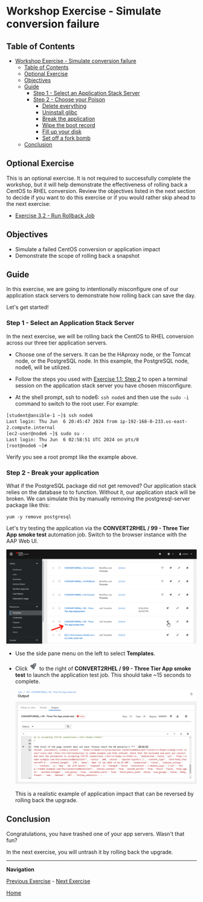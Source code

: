 # Workshop Exercise - Simulate conversion failure

## Table of Contents

- [Workshop Exercise - Simulate conversion failure](#workshop-exercise---simulate-conversion-failure)
  - [Table of Contents](#table-of-contents)
  - [Optional Exercise](#optional-exercise)
  - [Objectives](#objectives)
  - [Guide](#guide)
    - [Step 1 - Select an Application Stack Server](#step-1---select-an-application-stack-server)
    - [Step 2 - Choose your Poison](#step-2---choose-your-poison)
      - [Delete everything](#delete-everything)
      - [Uninstall glibc](#uninstall-glibc)
      - [Break the application](#break-the-application)
      - [Wipe the boot record](#wipe-the-boot-record)
      - [Fill up your disk](#fill-up-your-disk)
      - [Set off a fork bomb](#set-off-a-fork-bomb)
  - [Conclusion](#conclusion)

## Optional Exercise

This is an optional exercise. It is not required to successfully complete the workshop, but it will help demonstrate the effectiveness of rolling back a CentOS to RHEL conversion. Review the objectives listed in the next section to decide if you want to do this exercise or if you would rather skip ahead to the next exercise:

* [Exercise 3.2 - Run Rollback Job](3.2-rollback/README.md)

## Objectives

* Simulate a failed CentOS conversion or application impact
* Demonstrate the scope of rolling back a snapshot

## Guide

In this exercise, we are going to intentionally misconfigure one of our application stack servers to demonstrate how rolling back can save the day.

Let's get started!

### Step 1 - Select an Application Stack Server

In the next exercise, we will be rolling back the CentOS to RHEL conversion across our three tier application servers.

- Choose one of the servers. It can be the HAproxy node, or the Tomcat node, or the PostgreSQL node. In this example, the PostgreSQL node, node6, will be utilized.

- Follow the steps you used with [Exercise 1.1: Step 2](../1.1-setup/README.md#step-2---open-a-terminal-session) to open a terminal session on the application stack server you have chosen misconfigure.

- At the shell prompt, ssh to node6: `ssh node6` and then use the `sudo -i` command to switch to the root user. For example:

```
[student@ansible-1 ~]$ ssh node6
Last login: Thu Jun  6 20:45:47 2024 from ip-192-168-0-233.us-east-2.compute.internal
[ec2-user@node6 ~]$ sudo su -
Last login: Thu Jun  6 02:58:51 UTC 2024 on pts/0
[root@node6 ~]#
```

  Verify you see a root prompt like the example above.

### Step 2 - Break your application

  What if the PostgreSQL package did not get removed? Our application stack relies on the database to to function. Without it, our application stack will be broken. We can simulate this by manually removing the postgresql-server package like this:

  ```
  yum -y remove postgresql
  ```

  Let's try testing the application via the **CONVERT2RHEL / 99 - Three Tier App smoke test** automation job. Switch to the browser instance with the AAP Web UI.

  ![Job templates listed on AAP Web UI 2](images/aap_templates_2.png)

- Use the side pane menu on the left to select **Templates**.

- Click ![launch](images/convert2rhel-aap2-launch.png) to the right of **CONVERT2RHEL / 99 - Three Tier App smoke test** to launch the application test job.  This should take ~15 seconds to complete.

  ![3tier-smoke-test-output](images/convert2rhel-3tier-smoke-output.png)

  This is a realistic example of application impact that can be reversed by rolling back the upgrade.

## Conclusion

Congratulations, you have trashed one of your app servers. Wasn't that fun?

In the next exercise, you will untrash it by rolling back the upgrade.

---

**Navigation**

[Previous Exercise](../2.4-check-pet-app/README.md) - [Next Exercise](../3.2-rollback/README.md)

[Home](../README.md)

